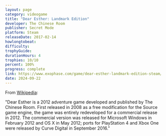 ```yaml
---
layout: page
category: videogame
title: "Dear Esther: Landmark Edition"
developer: The Chinese Room
publisher: Secret Mode
platform: Steam
releaseDate: 2017-02-14
howlongtobeat:
difficulty:
trophyGuide:
durationHours: 4
trophies: 10/10
percent: 100%
progress: complete
link: https://www.exophase.com/game/dear-esther-landmark-edition-steam/achievements/#1624301
date: 2024-09-22
---
```


From [Wikipedia](https://en.wikipedia.org/wiki/Dear_Esther):

"Dear Esther is a 2012 adventure game developed and published by The Chinese Room. First released in 2008 as a free modification for the Source game engine, the game was entirely redeveloped for a commercial release in 2012. The commercial version was released for Microsoft Windows in February 2012 and OS X in May 2012; ports for PlayStation 4 and Xbox One were released by Curve Digital in September 2016."
